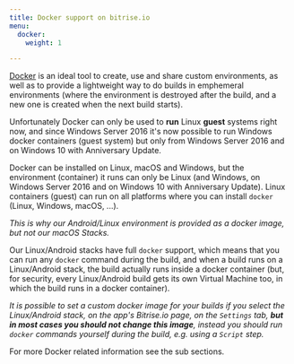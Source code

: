 ```yaml
---
title: Docker support on bitrise.io
menu:
  docker:
    weight: 1

---
```

[Docker](https://www.docker.com/) is an ideal tool to create, use and share custom environments,
as well as to provide a lightweight way to do builds in emphemeral environments (where
the environment is destroyed after the build, and a new one is created when the next build starts).

Unfortunately Docker can only be used to __run__ Linux __guest__ systems right now,
and since Windows Server 2016 it's now possible to run Windows docker containers (guest system)
but only from Windows Server 2016 and on Windows 10 with Anniversary Update.

Docker can be installed on Linux, macOS and Windows, but the environment (container)
it runs can only be Linux (and Windows, on Windows Server 2016 and on Windows 10 with Anniversary Update).
Linux containers (guest) can run on all platforms where you can install `docker` (Linux, Windows, macOS, ...).

_This is why our Android/Linux environment is provided as a docker image, but not our macOS Stacks._

Our Linux/Android stacks have full `docker` support, which means that you can run
any `docker` command during the build, and when a build runs on a Linux/Android
stack, the build actually runs inside a docker container (but, for security,
every Linux/Android build gets its own Virtual Machine too, in which the build
runs in a docker container).

_It is possible to set a custom docker image for your builds if you select the Linux/Android
stack, on the app's Bitrise.io page, on the `Settings` tab,
__but in most cases you should not change this image__,
instead you should run `docker` commands yourself during the build, e.g. using a `Script` step._

For more Docker related information see the sub sections.